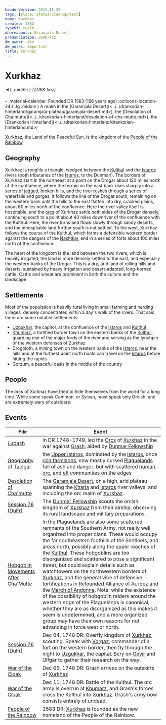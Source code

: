 ```yaml
---
headerVersion: 2023.11.25
tags: [place, status/cleanup/text]
name: Xurkhaz
created: 1583
typeOf: realm
whereabouts: Garamjala Desert
pronunciation: ZURK-kaz
dm_owner: tim
dm_notes: important
title: Xurkhaz
---
```

# Xurkhaz
:speaker:{ .middle } *(ZURK-kaz)*  
<div class="grid cards ext-narrow-margin ext-one-column" markdown>
-  
   :material-calendar: Founded DR 1583 (166 years ago)  
    :octicons-location-24:{ .lg .middle } A realm in the [Garamjala Desert](<../../drankorian-hinterland/garamjala-plateau/garamjala-desert.md>), the [Desolation of Cha'mutte](<../../drankorian-hinterland/desolation-of-cha-mutte.md>), the [Drankorian Hinterland](<../../drankorian-hinterland/drankorian-hinterland.md>)  
</div>




Xurkhaz, the Land of the Peaceful Sun, is the kingdom of the [People of the Rainbow](<../../../groups/orc-hordes/people-of-the-rainbow.md>).
## Geography

Xurkhaz is roughly a triangle, wedged between the [Kulthul](<../rivers/kulthul.md>) and the [Istaros](<../../major-rivers/istaros.md>) rivers (both tributaries of the [Istaros](<../../major-rivers/istaros.md>), to the Dunmari). The borders of Xurkhaz start in the northeast at a point on the Drogar about 120 miles north of the confluence, where the terrain on the east bank rises sharply into a series of jagged, broken hills, and the river rushes through a series of waterfalls and gorges. It follows the line of the Drogar south, remaining on the western bank until the hills to the east flatten into dry, cracked plains, about 60 miles north of the confluence. Here the river valley itself is hospitable, and the [orcs](<../../../species/orcs.md>) of Xurkhaz settle both sides of the Drogar densely, continuing south to a point about 40 miles downriver of the confluence with the Kulthul. Here, the river turns and flows slowly through sandy deserts, and the inhospitable land further south is not settled. To the west, Xurkhaz follows the course of the Kulthul, which forms a defensible western border against the dangers of the [Nashtkar](<../../greater-dunmar/dunmari-basin/nashtkar.md>), end in a series of forts about 100 miles north of the confluence. 



The heart of the kingdom is the land between the two rivers, which is heavily irrigated; the land is more densely settled to the east, and especially the western banks of the Drogar. This is a dry, arid land of rolling hills and deserts, sustained by heavy irrigation and desert-adapted, long-horned cattle. Cattle and wheat are prominent in both the culture and the landscape. 


## Settlements

Most of the population is heavily rural living in small farming and herding villages, densely concentrated within a day's walk of the rivers. That said, there are some notable settlements: 

- [Uzgukhar](<./uzgukhar.md>), the capitol, at the confluence of the [Istaros](<../../major-rivers/istaros.md>) and [Kulthul](<../rivers/kulthul.md>)
- [Khumarz](<./khumarz.md>), a fortified border town on the eastern banks of the [Kulthul](<../rivers/kulthul.md>), guarding one of the major fords of the river and serving as the lynchpin of the western defenses of Zurkhaz
- Drogoloth, a mining town on the western banks of the [Istaros](<../../major-rivers/istaros.md>), near the hills and at the furthest point north boats can travel on the [Istaros](<../../major-rivers/istaros.md>) before hitting the rapids
- Gorzum, a peaceful oasis in the middle of the country


## People

The orcs of Xurkhaz have tried to hide themselves from the world for a long time. While some speak Common, or Sylvan, most speak only Orcish, and are extremely wary of outsiders. 




## Events



| File                                                                                          | Event                                                                                                                                                                                                                                                                                                                                                                                                                                                                                                                                                                                                                                                                                                                                                                                                                                                              |
| --------------------------------------------------------------------------------------------- | ------------------------------------------------------------------------------------------------------------------------------------------------------------------------------------------------------------------------------------------------------------------------------------------------------------------------------------------------------------------------------------------------------------------------------------------------------------------------------------------------------------------------------------------------------------------------------------------------------------------------------------------------------------------------------------------------------------------------------------------------------------------------------------------------------------------------------------------------------------------ |
| [Lubash](<../../../people/orcs/lubash.md>)                                                             | In DR 1748-1749, led the [Orcs](<../../../species/orcs.md>) of [Xurkhaz](<./xurkhaz.md>) in the war against [Grash](<../../../people/other-nonhumans/grash.md>), aided by [Dunmar Fellowship](<../../../people/pcs/dunmar-fellowship/dunmar-fellowship.md>)                                                                                                                                                                                                                                                                                                                                                                                                                                                                                                                                                                                                                                                                                                                                                      |
| [Geography of Taelgar](<../../geography-of-taelgar.md>)                                   | the [Upper Istaros](<../upper-istaros.md>), dominated by the [Istaros](<../../major-rivers/istaros.md>), once [rich farmlands](<../isingue.md>), now mostly cursed [Plaguelands](<../plaguelands.md>) full of ash and danger, but with scattered [human](<../refounded-alliance-of-aurbez/refounded-alliance-of-aurbez.md>), [orc](<./xurkhaz.md>), and [elf](<../orenlas/orenlas.md>) communities on the edges                                                                                                                                                                                                                                                                                                                                                                                                                                                                                                                                                                                       |
| [Desolation of Cha'mutte](<../../drankorian-hinterland/desolation-of-cha-mutte.md>)       | The [Garamjala Desert](<../../drankorian-hinterland/garamjala-plateau/garamjala-desert.md>), on a high, arid plateau spanning the [Kharja](<../../greater-dunmar/kharja.md>) and [Istaros](<../../major-rivers/istaros.md>) river valleys, and including the orc realm of [Xurkhaz](<./xurkhaz.md>).                                                                                                                                                                                                                                                                                                                                                                                                                                                                                                                                                                                                                                                                                                               |
| [Session 76 (DuFr)](<../../../campaigns/dunmari-frontier-campaign/session-notes/session-76-dufr.md>) | The [Dunmar Fellowship](<../../../people/pcs/dunmar-fellowship/dunmar-fellowship.md>) scouts the orcish kingdom of [Xurkhaz](<./xurkhaz.md>) from their airship, observing its rural landscape and military preparations.                                                                                                                                                                                                                                                                                                                                                                                                                                                                                                                                                                                                                                                                                                                    |
| [Hobgoblin Movements After Cha'Mutte](<../../../Background/Hobgoblin Movements After Cha'Mutte.md>)    | In the Plaguelands are also some scattered remnants of the Southern Army, not really well organized into proper clans. These would occupy the far southeastern foothills of the Sentinels, and areas north, possibly along the upper reaches of the [Kulthul](<../rivers/kulthul.md>). These hobgoblins are too disorganized and scattered to pose a significant threat, but could explain details such as watchtowers on the northwestern borders of [Xurkhaz](<./xurkhaz.md>), and the general vibe of defensive fortifications in [Refounded Alliance of Aurbez](<../refounded-alliance-of-aurbez/refounded-alliance-of-aurbez.md>) and the [March of Andonne](<../../greater-sembara/duchy-of-maseau/march-of-andonne.md>). Note: while the existence of the possibility of hobgoblin raiders around the western edge of the Plaguelands is canonical, whether they are as disorganized as this makes it seem is undetermined, and a more organized group may have their own reasons for not advancing in force west or north. |
| [Session 76 (DuFr)](<../../../campaigns/dunmari-frontier-campaign/session-notes/session-76-dufr.md>) | Dec 04, 1748 DR: Overfly kingdom of [Xurkhaz](<./xurkhaz.md>), scouting. Speak with [Vorgaz](<../../../people/orcs/vorgaz.md>), commander of a fort on the western border, then fly through the night to [Uzgukhar](<./uzgukhar.md>), the capital. Scry on [Govir](<../../../people/dunmari/govir.md>) and Ulfgar to gather their research on the way.                                                                                                                                                                                                                                                                                                                                                                                                                                                                                                                                                                                                          |
| [War of the Cloak](<../../../events/1700s/war-of-the-cloak.md>)                                        | Dec 05, 1748 DR: Grash arrives on the outskirts of [Xurkhaz](<./xurkhaz.md>)                                                                                                                                                                                                                                                                                                                                                                                                                                                                                                                                                                                                                                                                                                                                                                                                   |
| [War of the Cloak](<../../../events/1700s/war-of-the-cloak.md>)                                        | Dec 11, 1748 DR:  Battle of the Kulthul. The orc army is overrun at [Khumarz](<./khumarz.md>), and Grash's forces cross the Kulthul into [Xurkhaz](<./xurkhaz.md>). Grash's army now consists entirely of undead.                                                                                                                                                                                                                                                                                                                                                                                                                                                                                                                                                                                                                                                                        |
| [People of the Rainbow](<../../../groups/orc-hordes/people-of-the-rainbow.md>)                         | 1583 DR: [Xurkhaz](<./xurkhaz.md>) is founded as the new homeland of the People of the Rainbow.                                                                                                                                                                                                                                                                                                                                                                                                                                                                                                                                                                                                                                                                                                                                                                              |



